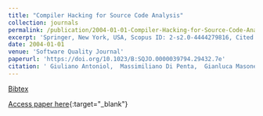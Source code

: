 ```yaml
---
title: "Compiler Hacking for Source Code Analysis"
collection: journals
permalink: /publication/2004-01-01-Compiler-Hacking-for-Source-Code-Analysis
excerpt: 'Springer, New York, USA, Scopus ID: 2-s2.0-4444279816, Cited by: 11'
date: 2004-01-01
venue: 'Software Quality Journal'
paperurl: 'https://doi.org/10.1023/B:SQJO.0000039794.29432.7e'
citation: ' Giuliano Antoniol,  Massimiliano Di Penta,  Gianluca Masone,  Umberto Villano, &quot;Compiler Hacking for Source Code Analysis.&quot; Software Quality Journal, 2004.'
---
```

[Bibtex](https://dblp.org/rec/bib/journals/sqj/AntoniolPMV04)

[Access paper here](https://doi.org/10.1023/B:SQJO.0000039794.29432.7e){:target="_blank"}
